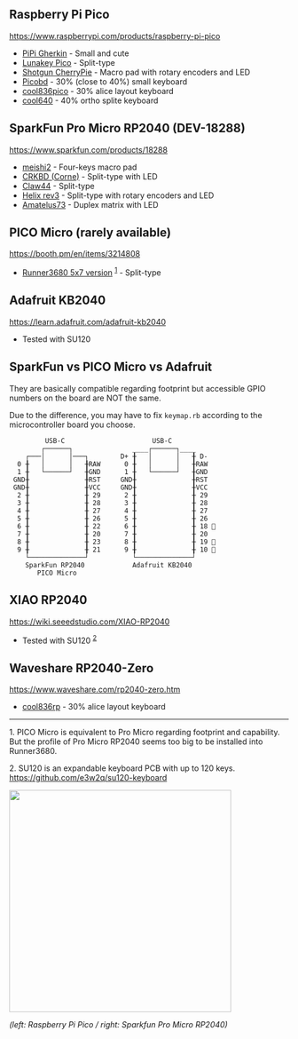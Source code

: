 ## Raspberry Pi Pico

<https://www.raspberrypi.com/products/raspberry-pi-pico>

- [PiPi Gherkin](https://github.com/picoruby/prk_pipigherkin) - Small and cute
- [Lunakey Pico](https://github.com/yoichiro/prk_lunakey_pico) - Split-type
- [Shotgun CherryPie](https://github.com/Taro-Hayashi/Shotgun-CherryPie/blob/main/README_EN.md) - Macro pad with rotary encoders and LED
- [Picobd](https://github.com/MachiaWorks/picobd) - 30% (close to 40%) small keyboard
- [cool836pico](https://github.com/telzo2000/cool836pico) - 30% alice layout keyboard
- [cool640](https://github.com/telzo2000/cool640) - 40% ortho splite keyboard

## SparkFun Pro Micro RP2040 (DEV-18288)

<https://www.sparkfun.com/products/18288>

- [meishi2](https://github.com/picoruby/prk_meishi2) - Four-keys macro pad
- [CRKBD (Corne)](https://github.com/picoruby/prk_crkbd) - Split-type with LED
- [Claw44](https://github.com/picoruby/prk_claw44) - Split-type
- [Helix rev3](https://github.com/picoruby/prk_helix_rev3) - Split-type with rotary encoders and LED
- [Amatelus73](https://gist.github.com/hasumikin/b693dcf56dcf1fffa46ec21d1129f7a0) - Duplex matrix with LED

## PICO Micro (rarely available)

<https://booth.pm/en/items/3214808>

- [Runner3680 5x7 version](https://gist.github.com/shugo/5f66fc93c01336e5d934b2bd10fc0d47) <sup>[1](#1)</sup> - Split-type

## Adafruit KB2040

<https://learn.adafruit.com/adafruit-kb2040>

- Tested with SU120

## SparkFun vs PICO Micro vs Adafruit

They are basically compatible regarding footprint but accessible GPIO numbers on the board are NOT the same.

Due to the difference, you may have to fix `keymap.rb` according to the microcontroller board you choose.

```
         USB-C                      USB-C
        ┌──────┐               ____┌──────┐____
    ┌───│      │───┐        D+ ╂   │      │   ╂ D-
  0 ╂   │      │   ╂RAW      0 ╂   │      │   ╂RAW
  1 ╂   └──────┘   ╂GND      1 ╂   └──────┘   ╂GND
 GND╂              ╂RST     GND╂              ╂RST
 GND╂              ╂VCC     GND╂              ╂VCC
  2 ╂              ╂ 29      2 ╂              ╂ 29
  3 ╂              ╂ 28      3 ╂              ╂ 28
  4 ╂              ╂ 27      4 ╂              ╂ 27
  5 ╂              ╂ 26      5 ╂              ╂ 26
  6 ╂              ╂ 22      6 ╂              ╂ 18 👀
  7 ╂              ╂ 20      7 ╂              ╂ 20
  8 ╂              ╂ 23      8 ╂              ╂ 19 👀
  9 ╂              ╂ 21      9 ╂              ╂ 10 👀
    └──────────────┘           └──────────────┘
    SparkFun RP2040            Adafruit KB2040
       PICO Micro
```

## XIAO RP2040

<https://wiki.seeedstudio.com/XIAO-RP2040>

- Tested with SU120 <sup>[2](#2)</sup>

## Waveshare RP2040-Zero 

<https://www.waveshare.com/rp2040-zero.htm> 

- [cool836rp](https://github.com/telzo2000/cool836rp) - 30% alice layout keyboard
----

<a id="1">1.</a> PICO Micro is equivalent to Pro Micro regarding footprint and capability. But the profile of Pro Micro RP2040 seems too big to be installed into Runner3680.

<a id="2">2.</a> SU120 is an expandable keyboard PCB with up to 120 keys. <https://github.com/e3w2q/su120-keyboard>

<img src="images/RP2040_boards.jpg" width="400" />

_(left: Raspberry Pi Pico / right: Sparkfun Pro Micro RP2040)_
